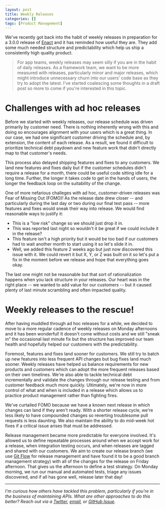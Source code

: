 ```yaml
---
layout: post
title: Weekly Releases
categories: []
tags: [Product Management]
---
```


We've recently got back into the habit of weekly releases in preparation for a 3.0.0 release of [Enact](https://www.enactjs.com/) and it has reminded how useful they are. They add some much needed structure and predictability which help us ship a consistently high quality product.

<!--more-->

> For app teams, weekly releases may seem silly if you are in the habit of daily releases. As a framework team, we want to be more measured with releases, particularly minor and major releases, which might introduce unnecessary churn into our users' code base as they try to adopt the latest. I've started coalescing some thoughts in a draft post so more to come if you're interested in this topic.

# Challenges with ad hoc releases 

Before we started with weekly releases, our release schedule was driven primarily by customer need. There is nothing inherently wrong with this and doing so encourages alignment with your users which is a great thing. In our case, we had one significant customer driving the schedule and, by extension, the content of each release. As a result, we found it difficult to prioritize technical debt paydown and new feature work that didn't directly map to that customer's needs.

This process also delayed shipping features and fixes to any customers. We land new features and fixes daily but if the customer schedules didn't require a release for a month, there could be useful code sitting idle for a long time. Further, the longer it takes code to get in the hands of users, the longer the feedback loop on the suitability of the change.

One of more nefarious challeges with ad hoc, customer-driven releases was Fear of Missing Out (FOMO)! As the release date drew closer -- and particularly during the last day or two during our final test pass -- more features and fixes would sneak their way into release. We would find reasonable ways to justify it:

* This is a "low risk" change so we should just drop it in.
* This was reported last night so wouldn't it be great if we could include it in the release?
* This feature isn't a high priority but it would be too bad if our customers had to wait another month to start using it so let's slide it in.
* Well, we added this feature 2 weeks ago but just now discovered this issue with it. We could revert it but X, Y, or Z was built on it so let's put a fix in the moment before we release and hope that everything goes okay.

The last one might not be reasonable but that sort of rationalization happens when you lack structure in your releases. Our heart was in the right place -- we wanted to add value for our customers -- but it caused plenty of last minute scrambling and often impacted quality.

# Weekly releases to the rescue!

After having muddled through ad hoc releases for a while, we decided to move to a more regular cadence of weekly releases on Monday afternoons and it has been wonderful! It doesn't come without costs and we still "sneak in" the occasional last minute fix but the structure has improved our team health and hopefully helped our customers with the predictability.

Foremost, features and fixes land sooner for customers. We still try to batch up new features into less frequent API changes but bug fixes land much sooner. Weekly releases have helped us balance requirements for new products and customers which can adopt the more frequent releases based on their own timelines. We're also able to tackle technical debt incrementally and validate the changes through our release testing and from customer feedback much more quickly. Ultimately, we're now in more control of what and when is included in a release which allows us to practice product management rather than fighting fires.

We've curtailed FOMO because we have a known next release in which changes can land if they aren't ready. With a shorter release cycle, we're less likely to have compounded changes so reverting troublesome pull requests is less daunting. We also maintain the ability to do mid-week hot fixes if a critical issue arises that must be addressed.

Release management became more predictable for everyone involved. It's allowed us to define repeatable processes around when we accept work for a release, when integration testing occurs, and when releases are tagged and shared with our customers. We aim to create our release branch (we use [Git Flow](https://nvie.com/posts/a-successful-git-branching-model/) for release management and have found it to be a good branch management strategy) with all of the changes for the release on Friday afternoon. That gives us the afternoon to define a test strategy. On Monday morning, we run our manual and automated tests, triage any issues discovered, and if all has gone well, release later that day!

---



_I'm curious how others have tackled this problem, particularly if you're in the business of maintaining APIs. What are other approaches to do this better? Reach out via a [Twitter](https://twitter.com/theryanjduffy), [email](ryan@tiqtech.com), or [GitHub Issue](https://github.com/ryanjduffy/blog/issues)._
